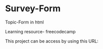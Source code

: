 # Survey-Form
Topic-Form in html

Learning resource- freecodecamp

This project can be access by using this URL:

